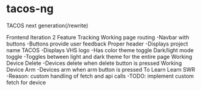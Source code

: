 # tacos-ng

TACOS next generation(/rewrite)

Frontend Iteration 2
Feature Tracking
Working page routing
-Navbar with buttons
-Buttons provide user feedback
Proper header
-Displays project name TACOS
-Displays VHS logo
-Has color theme toggle
Dark/light mode toggle
-Toggles between light and dark theme for the entire page Working Device Delete
-Devices delete when delete button is pressed
Working Device Arm
-Devices arm when arm button is pressed
To Learn
Learn SWR
-Reason: custom handling of fetch and api calls
-TODO: implement custom fetch for device
